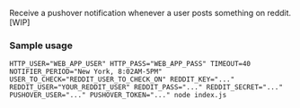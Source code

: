 Receive a pushover notification whenever a user posts something on reddit. [WIP]

### Sample usage

```
HTTP_USER="WEB_APP_USER" HTTP_PASS="WEB_APP_PASS" TIMEOUT=40 NOTIFIER_PERIOD="New York, 8:02AM-5PM" USER_TO_CHECK="REDDIT_USER_TO_CHECK_ON" REDDIT_KEY="..." REDDIT_USER="YOUR_REDDIT_USER" REDDIT_PASS="..." REDDIT_SECRET="..." PUSHOVER_USER="..." PUSHOVER_TOKEN="..." node index.js
```

